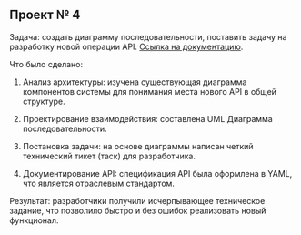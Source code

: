 ## Проект № 4
Задача: создать диаграмму последовательности, поставить задачу на разработку новой операции API.
[Ссылка на документацию](https://disk.yandex.ru/d/Ni8DjgPSx-Ds0g).

Что было сделано:

1. Анализ архитектуры: изучена существующая диаграмма компонентов системы для понимания места нового API в общей структуре.

2. Проектирование взаимодействия: составлена UML Диаграмма последовательности.

3. Постановка задачи: на основе диаграммы написан четкий технический тикет (таск) для разработчика.

4. Документирование API: спецификация API была оформлена в YAML, что является отраслевым стандартом.

Результат: разработчики получили исчерпывающее техническое задание, что позволило быстро и без ошибок реализовать новый функционал.